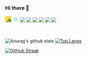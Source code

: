 ### Hi there 👋

<!--
**Sunil1208/Sunil1208** is a ✨ _special_ ✨ repository because its `README.md` (this file) appears on your GitHub profile.

Here are some ideas to get you started:

- 🔭 I’m currently working on ...
- 🌱 I’m currently learning ...
- 👯 I’m looking to collaborate on ...
- 🤔 I’m looking for help with ...
- 💬 Ask me about ...
- 📫 How to reach me: ...
- 😄 Pronouns: ...
- ⚡ Fun fact: ...
-->

<code><img height="20" src="https://raw.githubusercontent.com/github/explore/80688e429a7d4ef2fca1e82350fe8e3517d3494d/topics/javascript/javascript.png"></code>
<code><img height="20" src="https://raw.githubusercontent.com/github/explore/80688e429a7d4ef2fca1e82350fe8e3517d3494d/topics/react/react.png"></code>
<code><img height="20" src="https://media.glassdoor.com/sqll/433703/mongodb-squarelogo-1564695792753.png"></code>
<code><img height="20" src="https://icon-library.com/images/node-js-icon/node-js-icon-15.jpg"></code>
<code><img height="20" src="https://icon-library.com/images/2018/2052015_flask-flask-web-framework-transparent-png.png"></code>
<code><img height="20" src="https://icon-library.com/images/django-icon/django-icon-12.jpg"></code>
<code><img height="20" src="https://icon-library.com/images/a2757b299d_45223.png"></code>
<code><img height="20" src="https://icon-library.com/images/postgresql-icon/postgresql-icon-12.jpg"></code>

<br></br>
![Anurag's github stats](https://github-readme-stats.vercel.app/api?username=Sunil1208&show_icons=true&count_private=true&hide=stars&include_all_commits=true&theme=buefy)
[![Top Langs](https://github-readme-stats.vercel.app/api/top-langs/?username=Sunil1208&layout=compact)](https://github.com/Sunil1208/github-readme-stats)

[![GitHub Streak](https://streak-stats.demolab.com?user=Sunil1208)](https://git.io/streak-stats)
